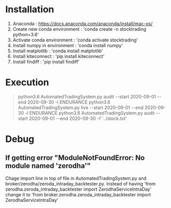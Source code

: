
# Installation
1. Anaconda : https://docs.anaconda.com/anaconda/install/mac-os/
1. Create new conda environment : 'conda create -n stocktrading python=3.6'
1. Activate conda environment : 'conda activate stocktrading'
1. Install numpy in environment : 'conda install numpy'
1. Install matplotlib : 'conda install matplotlib'
1. Install kiteconnect : 'pip install kiteconnect'
1. Install findiff : 'pip install findiff'

# Execution
> python3.6 AutomatedTradingSystem.py audit --start 2020-09-01 --end 2020-09-30 -l ENDURANCE
> python3.6 AutomatedTradingSystem.py live --start 2020-09-01 --end 2020-09-30 -l ENDURANCE
> python3.6 AutomatedTradingSystem.py audit --start 2020-09-01 --end 2020-09-30 -f '../stock.txt'

# Debug
## If getting error "ModuleNotFoundError: No module named 'zerodha'"
Chage import line in top of file in AutomatedTradingSystem.py and broker/zerodha/zeroda_intraday_backtester.py.
Instead of having 'from zerodha.zeroda_intraday_backtester import ZerodhaServiceIntraDay' change it to 'from broker.zerodha.zeroda_intraday_backtester import ZerodhaServiceIntraDay'